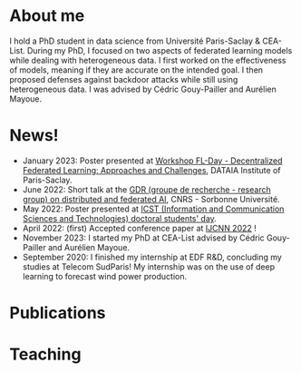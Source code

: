 # About me
I hold a PhD student in data science from Université Paris-Saclay & CEA-List. During my PhD, I focused on two aspects of federated learning models while dealing with heterogeneous data. I first worked on the effectiveness of models, meaning if they are accurate on the intended goal. I then proposed defenses against backdoor attacks while still using heterogeneous data. I was advised by Cédric Gouy-Pailler and Aurélien Mayoue.

# News!
* January 2023: Poster presented at [Workshop FL-Day - Decentralized Federated Learning: Approaches and Challenges](https://www.dataia.eu/index.php/en/events/workshop-fl-day-decentralized-federated-learning-approaches-and-challenges), DATAIA Institute of Paris-Saclay.
* June 2022: Short talk at the [GDR (groupe de recherche - research group) on distributed and federated AI](https://sites.google.com/view/apprentissage-distribue-gdr/accueil), CNRS - Sorbonne Université.
* May 2022: Poster presented at [ICST (Information and Communication Sciences and Technologies) doctoral students' day](https://digicosme.cnrs.fr/ceremonie-de-remise-des-prix-de-la-meilleure-production-scientifique-en-stic-du-plateau-de-saclay/).
* April 2022: (first) Accepted conference paper at [IJCNN 2022](https://wcci2022.org/) !
* November 2023: I started my PhD at CEA-List advised by Cédric Gouy-Pailler and Aurélien Mayoue. 
* September 2020: I finished my internship at EDF R&D, concluding my studies at Telecom SudParis! My internship was on the use of deep learning to forecast wind power production.

# Publications

# Teaching



